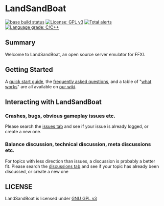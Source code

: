 # LandSandBoat
[![base build status](https://github.com/LandSandBoat/server/actions/workflows/build.yml/badge.svg)](https://github.com/LandSandBoat/server/actions/workflows/build.yml?query=base)
[![License: GPL v3](https://img.shields.io/badge/License-GPLv3-blue.svg)](https://www.gnu.org/licenses/gpl-3.0)
[![Total alerts](https://img.shields.io/lgtm/alerts/g/LandSandBoat/server.svg?logo=lgtm&logoWidth=18)](https://lgtm.com/projects/g/LandSandBoat/server/alerts/)
[![Language grade: C/C++](https://img.shields.io/lgtm/grade/cpp/g/LandSandBoat/server.svg?logo=lgtm&logoWidth=18)](https://lgtm.com/projects/g/LandSandBoat/server/context:cpp)

## Summary
Welcome to LandSandBoat, an open source server emulator for FFXI.

## Getting Started
A [quick start guide](https://github.com/LandSandBoat/server/wiki/Quick-Start-Guide), the [frequently asked questions](https://github.com/LandSandBoat/server/-/wikis/Frequently-Asked-Questions), and a table of "[what works](https://github.com/LandSandBoat/server/wikis/What-Works)" are all available on [our wiki](https://github.com/LandSandBoat/server/wiki).

## Interacting with LandSandBoat
### Crashes, bugs, obvious gameplay issues etc.
Please search the [issues tab](https://github.com/LandSandBoat/server/issues) and see if your issue is already logged, or create a new one.

### Balance discussion, technical discussion, meta discussions etc.
For topics with less direction than issues, a discussion is probably a better fit.
Please search the [discussions tab](https://github.com/LandSandBoat/server/discussions) and see if your topic has already been discussed, or create a new one

## LICENSE
LandSandBoat is licensed under [GNU GPL v3](https://github.com/LandSandBoat/server/blob/base/LICENSE)
